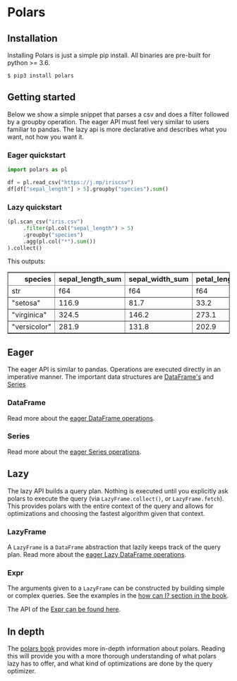 # Polars

## Installation

Installing Polars is just a simple pip install. All binaries are pre-built for python >= 3.6.

`$ pip3 install polars`

## Getting started
Below we show a simple snippet that parses a csv and does a filter followed by a groupby operation.
The eager API must feel very similar to users familiar to pandas. The lazy api is more declarative and describes what 
you want, not how you want it.

### Eager quickstart
```python
import polars as pl

df = pl.read_csv("https://j.mp/iriscsv")
df[df["sepal_length"] > 5].groupby("species").sum()
```

### Lazy quickstart
```python
(pl.scan_csv("iris.csv")
     .filter(pl.col("sepal_length") > 5)
     .groupby("species")
     .agg(pl.col("*").sum())
).collect()
```

This outputs:


<div>
   <style scoped>
      .dataframe tbody tr th:only-of-type {
      vertical-align: middle;
      }
      .dataframe tbody tr th {
      vertical-align: top;
      }
      .dataframe thead th {
      text-align: right;
      }
   </style>
   <table border="1 "class="dataframe ">
      <thead>
         <tr>
            <th>
               species
            </th>
            <th>
               sepal_length_sum
            </th>
            <th>
               sepal_width_sum
            </th>
            <th>
               petal_length_sum
            </th>
            <th>
               petal_width_sum
            </th>
         </tr>
         <tr>
            <td>
               str
            </td>
            <td>
               f64
            </td>
            <td>
               f64
            </td>
            <td>
               f64
            </td>
            <td>
               f64
            </td>
         </tr>
      </thead>
      <tbody>
         <tr>
            <td>
               "setosa"
            </td>
            <td>
               116.9
            </td>
            <td>
               81.7
            </td>
            <td>
               33.2
            </td>
            <td>
               6.1
            </td>
         </tr>
         <tr>
            <td>
               "virginica"
            </td>
            <td>
               324.5
            </td>
            <td>
               146.2
            </td>
            <td>
               273.1
            </td>
            <td>
               99.6
            </td>
         </tr>
         <tr>
            <td>
               "versicolor"
            </td>
            <td>
               281.9
            </td>
            <td>
               131.8
            </td>
            <td>
               202.9
            </td>
            <td>
               63.3
            </td>
         </tr>
      </tbody>
   </table>
</div>

## Eager
The eager API is similar to pandas. Operations are executed directly in an imperative manner. 
The important data structures are [DataFrame's](frame.html#polars.frame.DataFrame) and [Series](series.html#polars.series.Series)

### DataFrame
Read more about the [eager DataFrame operations](frame.html#polars.frame.DataFrame).

### Series
Read more about the [eager Series operations](series.html#polars.series.Series).

## Lazy
The lazy API builds a query plan. Nothing is executed until you explicitly ask polars to execute the query 
(via `LazyFrame.collect()`, or `LazyFrame.fetch`). This provides polars with the entire context of the query and allows 
for optimizations and choosing the fastest algorithm given that context.

### LazyFrame
A `LazyFrame` is a `DataFrame` abstraction that lazily keeps track of the query plan. Read more about the [eager Lazy DataFrame operations](lazy/index.html#polars.lazy.LazyFrame).

### Expr
The arguments given to a `LazyFrame` can be constructed by building simple or complex queries. See the examples in the 
[how can I? section in the book](https://ritchie46.github.io/polars-book/how_can_i/intro.html).

The API of the [Expr can be found here](lazy/index.html#polars.lazy.Expr).

## In depth
The [polars book](https://ritchie46.github.io/polars-book/) provides more in-depth information about polars. Reading
this will provide you with a more thorough understanding of what polars lazy has to offer, and what kind of
optimizations are done by the query optimizer.
